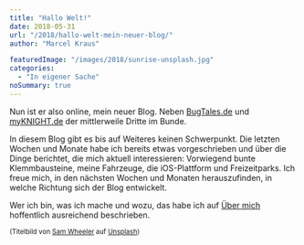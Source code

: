```yaml
---
title: "Hallo Welt!"
date: 2018-05-31
url: "/2018/hallo-welt-mein-neuer-blog/"
author: "Marcel Kraus"

featuredImage: "/images/2018/sunrise-unsplash.jpg"
categories:
  - "In eigener Sache"
noSummary: true
---
```


Nun ist er also online, mein neuer Blog. Neben [BugTales.de](https://www.bugtales.de) und [myKNIGHT.de](https://www.myknight.de) der mittlerweile Dritte im Bunde.

In diesem Blog gibt es bis auf Weiteres keinen Schwerpunkt. Die letzten Wochen und Monate habe ich bereits etwas vorgeschrieben und über die Dinge berichtet, die mich aktuell interessieren: Vorwiegend bunte Klemmbausteine, meine Fahrzeuge, die iOS-Plattform und Freizeitparks. Ich freue mich, in den nächsten Wochen und Monaten herauszufinden, in welche Richtung sich der Blog entwickelt.

Wer ich bin, was ich mache und wozu, das habe ich auf [Über mich](/ueber-mich/) hoffentlich ausreichend beschrieben.

<small>(Titelbild von [Sam Wheeler](https://unsplash.com/photos/FEGsRHANjRg?utm_source=unsplash&utm_medium=referral&utm_content=creditCopyText) auf [Unsplash](https://unsplash.com/search/photos/sunrise?utm_source=unsplash&utm_medium=referral&utm_content=creditCopyText))</small>
